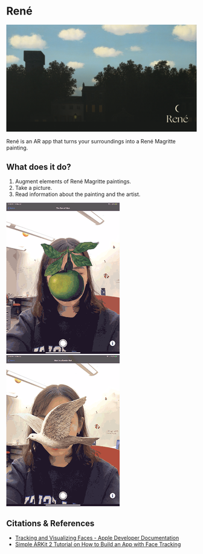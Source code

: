 # René


![Rene Thumbnail](./Images/thumbnail.png)

René is an AR app that turns your surroundings into a René Magritte painting.

## What does it do?
1. Augment elements of René Magritte paintings.
2. Take a picture.
3. Read information about the painting and the artist.

![Son of man](./Images/sonofman.gif) ![Man in a bowler had](./Images/bowler.gif)

## Citations & References
* [Tracking and Visualizing Faces - Apple Developer Documentation](https://developer.apple.com/documentation/arkit/tracking_and_visualizing_faces)
* [Simple ARKit 2 Tutorial on How to Build an App with Face Tracking](https://rubygarage.org/blog/arkit-2-tutorial)
